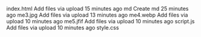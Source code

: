 index.html
Add files via upload
15 minutes ago
md
Create md
25 minutes ago
me3.jpg
Add files via upload
13 minutes ago
me4.webp
Add files via upload
10 minutes ago
me5.jfif
Add files via upload
10 minutes ago
script.js
Add files via upload
10 minutes ago
style.css
